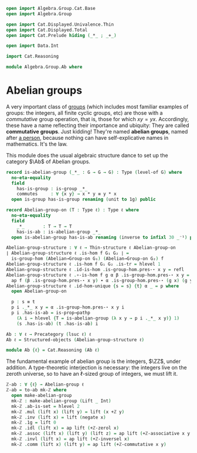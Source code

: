 ```agda
open import Algebra.Group.Cat.Base
open import Algebra.Group

open import Cat.Displayed.Univalence.Thin
open import Cat.Displayed.Total
open import Cat.Prelude hiding (_*_ ; _+_)

open import Data.Int

import Cat.Reasoning

module Algebra.Group.Ab where
```

# Abelian groups

A very important class of [groups] (which includes most familiar
examples of groups: the integers, all finite cyclic groups, etc) are
those with a _commutative_ group operation, that is, those for which $xy
= yx$.  Accordingly, these have a name reflecting their importance and
ubiquity: They are called **commutative groups**. Just kidding! They're
named **abelian groups**, named after [a person], because nothing can
have self-explicative names in mathematics. It's the law.

[a person]: https://en.wikipedia.org/wiki/Niels_Henrik_Abel
[groups]: Algebra.Group.html

<!--
```agda
private variable
  ℓ : Level
  G : Type ℓ

Group-on-is-abelian : Group-on G → Type _
Group-on-is-abelian G = ∀ x y → Group-on._⋆_ G x y ≡ Group-on._⋆_ G y x
```
-->

This module does the usual algebraic structure dance to set up the
category $\Ab$ of Abelian groups.

```agda
record is-abelian-group (_*_ : G → G → G) : Type (level-of G) where
  no-eta-equality
  field
    has-is-group : is-group _*_
    commutes     : ∀ {x y} → x * y ≡ y * x
  open is-group has-is-group renaming (unit to 1g) public
```

<!--
```agda
private unquoteDecl eqv = declare-record-iso eqv (quote is-abelian-group)
instance
  H-Level-is-abelian-group
    : ∀ {n} {* : G → G → G} → H-Level (is-abelian-group *) (suc n)
  H-Level-is-abelian-group = prop-instance $ Iso→is-hlevel 1 eqv $
    Σ-is-hlevel 1 (hlevel 1) λ x → Π-is-hlevel′ 1 λ _ → Π-is-hlevel′ 1 λ _ →
      is-group.has-is-set x _ _
```
-->

```agda
record Abelian-group-on (T : Type ℓ) : Type ℓ where
  no-eta-equality
  field
    _*_       : T → T → T
    has-is-ab : is-abelian-group _*_
  open is-abelian-group has-is-ab renaming (inverse to infixl 30 _⁻¹) public
```

<!--
```agda
  Abelian→Group-on : Group-on T
  Abelian→Group-on .Group-on._⋆_ = _*_
  Abelian→Group-on .Group-on.has-is-group = has-is-group

  infixr 20 _*_

open Abelian-group-on using (Abelian→Group-on) public
```
-->

```agda
Abelian-group-structure : ∀ ℓ → Thin-structure ℓ Abelian-group-on
∣ Abelian-group-structure ℓ .is-hom f G₁ G₂ ∣ =
  is-group-hom (Abelian→Group-on G₁) (Abelian→Group-on G₂) f
Abelian-group-structure ℓ .is-hom f G₁ G₂ .is-tr = hlevel 1
Abelian-group-structure ℓ .id-is-hom .is-group-hom.pres-⋆ x y = refl
Abelian-group-structure ℓ .∘-is-hom f g α β .is-group-hom.pres-⋆ x y =
  ap f (β .is-group-hom.pres-⋆ x y) ∙ α .is-group-hom.pres-⋆ (g x) (g y)
Abelian-group-structure ℓ .id-hom-unique {s = s} {t} α _ = p where
  open Abelian-group-on

  p : s ≡ t
  p i ._*_ x y = α .is-group-hom.pres-⋆ x y i
  p i .has-is-ab = is-prop→pathp
    (λ i → hlevel {T = is-abelian-group (λ x y → p i ._*_ x y)} 1)
    (s .has-is-ab) (t .has-is-ab) i

Ab : ∀ ℓ → Precategory (lsuc ℓ) ℓ
Ab ℓ = Structured-objects (Abelian-group-structure ℓ)

module Ab {ℓ} = Cat.Reasoning (Ab ℓ)
```

<!--
```agda
Abelian-group : (ℓ : Level) → Type (lsuc ℓ)
Abelian-group _ = Ab.Ob

record make-abelian-group (T : Type ℓ) : Type ℓ where
  no-eta-equality
  field
    ab-is-set : is-set T
    mul   : T → T → T
    inv   : T → T
    1g    : T
    idl   : ∀ x → mul 1g x ≡ x
    assoc : ∀ x y z → mul (mul x y) z ≡ mul x (mul y z)
    invl  : ∀ x → mul (inv x) x ≡ 1g
    comm  : ∀ x y → mul x y ≡ mul y x

  make-abelian-group→make-group : make-group T
  make-abelian-group→make-group = mg where
    mg : make-group T
    mg .make-group.group-is-set = ab-is-set
    mg .make-group.unit   = 1g
    mg .make-group.mul    = mul
    mg .make-group.inv    = inv
    mg .make-group.assoc  = assoc
    mg .make-group.invl   = invl
    mg .make-group.invr x = comm x (inv x) ∙ invl x
    mg .make-group.idl    = idl

  to-group-on-ab : Group-on T
  to-group-on-ab = to-group-on make-abelian-group→make-group

  to-abelian-group-on : Abelian-group-on T
  to-abelian-group-on .Abelian-group-on._*_ = mul
  to-abelian-group-on .Abelian-group-on.has-is-ab .is-abelian-group.has-is-group =
    Group-on.has-is-group to-group-on-ab
  to-abelian-group-on .Abelian-group-on.has-is-ab .is-abelian-group.commutes =
    comm _ _

  to-ab : Abelian-group ℓ
  ∣ to-ab .fst ∣ = T
  to-ab .fst .is-tr = ab-is-set
  to-ab .snd = to-abelian-group-on

from-commutative-group
  : ∀ {ℓ} (G : Group ℓ)
  → (∀ x y → Group-on._⋆_ (G .snd) x y ≡ Group-on._⋆_ (G .snd) y x)
  → Abelian-group ℓ
from-commutative-group G comm .fst = G .fst
from-commutative-group G comm .snd .Abelian-group-on._*_ =
  Group-on._⋆_ (G .snd)
from-commutative-group G comm .snd .Abelian-group-on.has-is-ab .is-abelian-group.has-is-group =
  Group-on.has-is-group (G .snd)
from-commutative-group G comm .snd .Abelian-group-on.has-is-ab .is-abelian-group.commutes =
  comm _ _

open make-abelian-group using (make-abelian-group→make-group ; to-group-on-ab ; to-abelian-group-on ; to-ab) public

open Functor

Ab↪Grp : ∀ {ℓ} → Functor (Ab ℓ) (Groups ℓ)
Ab↪Grp .F₀ (X , A) = X , Abelian→Group-on A
Ab↪Grp .F₁ f .hom = f .hom
Ab↪Grp .F₁ f .preserves = f .preserves
Ab↪Grp .F-id = total-hom-path _ refl refl
Ab↪Grp .F-∘ f g = total-hom-path _ refl refl
```
-->

The fundamental example of abelian group is the integers, $\ZZ$, under
addition. A type-theoretic interjection is necessary: the integers live
on the zeroth universe, so to have an $\ell$-sized group of integers, we
must lift it.

```agda
ℤ-ab : ∀ {ℓ} → Abelian-group ℓ
ℤ-ab = to-ab mk-ℤ where
  open make-abelian-group
  mk-ℤ : make-abelian-group (Lift _ Int)
  mk-ℤ .ab-is-set = hlevel 2
  mk-ℤ .mul (lift x) (lift y) = lift (x +ℤ y)
  mk-ℤ .inv (lift x) = lift (negate x)
  mk-ℤ .1g = lift 0
  mk-ℤ .idl (lift x) = ap lift (+ℤ-zerol x)
  mk-ℤ .assoc (lift x) (lift y) (lift z) = ap lift (+ℤ-associative x y z)
  mk-ℤ .invl (lift x) = ap lift (+ℤ-inversel x)
  mk-ℤ .comm (lift x) (lift y) = ap lift (+ℤ-commutative x y)
```
